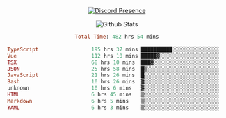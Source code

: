 <!DOCTYPE html>
<body>
<div align="center">

  [![Discord Presence](https://lanyard.cnrad.dev/api/576097150359044106)](https://discord.com/users/576097150359044106)
  
  ![Github Stats](https://github-readme-stats.vercel.app/api?username=verycrunchy&show_icons=true&theme=radical)

<!--START_SECTION:waka-->

```ruby
Total Time: 482 hrs 54 mins

TypeScript                 195 hrs 37 mins ██████████░░░░░░░░░░░░░░░   40.52 %
Vue                        112 hrs 10 mins █████▓░░░░░░░░░░░░░░░░░░░   23.24 %
TSX                        68 hrs 10 mins  ███▓░░░░░░░░░░░░░░░░░░░░░   14.12 %
JSON                       25 hrs 58 mins  █▒░░░░░░░░░░░░░░░░░░░░░░░   05.38 %
JavaScript                 21 hrs 26 mins  █░░░░░░░░░░░░░░░░░░░░░░░░   04.44 %
Bash                       10 hrs 26 mins  ▓░░░░░░░░░░░░░░░░░░░░░░░░   02.16 %
unknown                    10 hrs 6 mins   ▓░░░░░░░░░░░░░░░░░░░░░░░░   02.09 %
HTML                       6 hrs 45 mins   ▒░░░░░░░░░░░░░░░░░░░░░░░░   01.40 %
Markdown                   6 hrs 5 mins    ▒░░░░░░░░░░░░░░░░░░░░░░░░   01.26 %
YAML                       6 hrs 3 mins    ▒░░░░░░░░░░░░░░░░░░░░░░░░   01.25 %
```

<!--END_SECTION:waka-->
</div>
</body>
</html>

